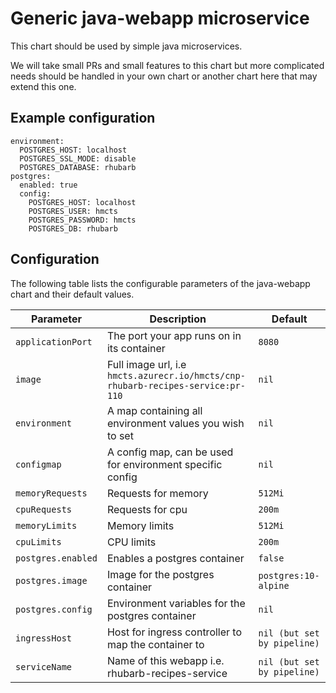 # Generic java-webapp microservice

This chart should be used by simple java microservices.

We will take small PRs and small features to this chart but more complicated needs should be handled in your own chart or another chart here that may extend this one.

## Example configuration
```
environment:
  POSTGRES_HOST: localhost
  POSTGRES_SSL_MODE: disable
  POSTGRES_DATABASE: rhubarb
postgres:
  enabled: true
  config:
    POSTGRES_HOST: localhost
    POSTGRES_USER: hmcts
    POSTGRES_PASSWORD: hmcts
    POSTGRES_DB: rhubarb
```

## Configuration

The following table lists the configurable parameters of the java-webapp chart and their default values.

| Parameter                               | Description                                                                                  | Default                                     |
| --------------------------------------- | -------------------------------------------------------------------------------------------- | ------------------------------------------- |
| `applicationPort`                  | The port your app runs on in its container                                                                 | `8080`                                       |
| `image`                        | Full image url, i.e `hmcts.azurecr.io/hmcts/cnp-rhubarb-recipes-service:pr-110`                                                                       | `nil`                                 |
| `environment`                      | A map containing all environment values you wish to set                                                                           | `nil`                           |
| `configmap`                             | A config map, can be used for environment specific config                                                                            | `nil`                                 |
| `memoryRequests`                      | Requests for memory                                                                            | `512Mi`                                    |
| `cpuRequests`                     | Requests for cpu                                                                   | `200m`                                       |
| `memoryLimits`                           | Memory limits                                                               | `512Mi`                                      |
| `cpuLimits`                        | CPU limits                                                     | `200m`                                       |
| `postgres.enabled`                   | Enables a postgres container                                                                       | `false`           |
| `postgres.image`                       | Image for the postgres container                                                                          | `postgres:10-alpine`                                       |
| `postgres.config`                       | Environment variables for the postgres container                                                                 | `nil`           |
| `ingressHost`                       | Host for ingress controller to map the container to                                                                           | `nil (but set by pipeline)`                                       |
| `serviceName`                     | Name of this webapp i.e. rhubarb-recipes-service                                                     | `nil (but set by pipeline)`                                      |
